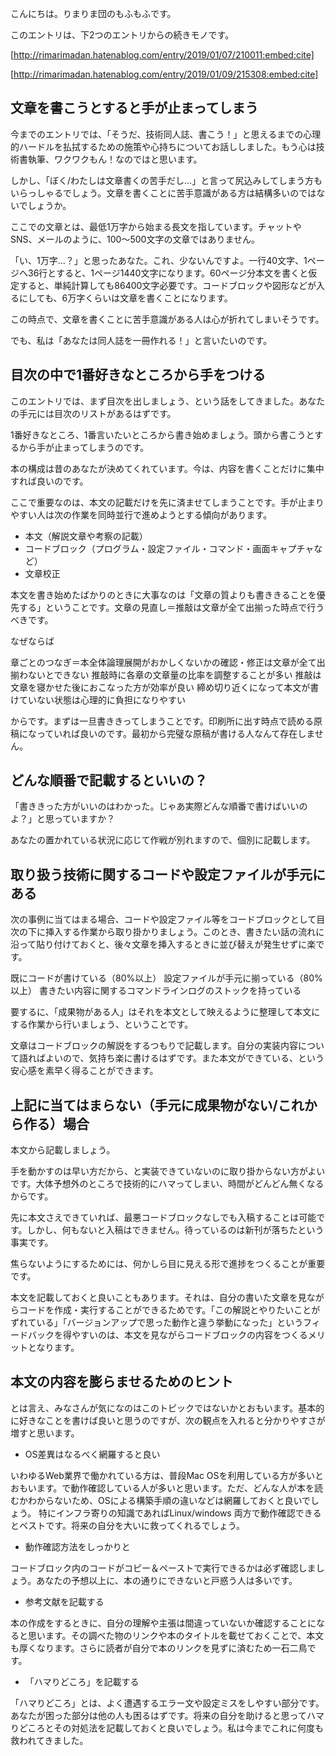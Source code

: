 こんにちは。りまりま団のもふもふです。

このエントリは、下2つのエントリからの続きモノです。



[http://rimarimadan.hatenablog.com/entry/2019/01/07/210011:embed:cite]


[http://rimarimadan.hatenablog.com/entry/2019/01/09/215308:embed:cite]


## 文章を書こうとすると手が止まってしまう

今までのエントリでは、「そうだ、技術同人誌、書こう！」と思えるまでの心理的ハードルを払拭するための施策や心持ちについてお話ししました。もう心は技術書執筆、ワクワクもん！なのではと思います。

しかし、「ぼく/わたしは文章書くの苦手だし…」と言って尻込みしてしまう方もいらっしゃるでしょう。文章を書くことに苦手意識がある方は結構多いのではないでしょうか。

ここでの文章とは、最低1万字から始まる長文を指しています。チャットやSNS、メールのように、100〜500文字の文章ではありません。

「い、1万字…？」と思ったあなた。これ、少ないんですよ。一行40文字、1ページへ36行とすると、1ページ1440文字になります。60ページ分本文を書くと仮定すると、単純計算しても86400文字必要です。コードブロックや図形などが入るにしても、6万字くらいは文章を書くことになります。

この時点で、文章を書くことに苦手意識がある人は心が折れてしまいそうです。

でも、私は「あなたは同人誌を一冊作れる！」と言いたいのです。

## 目次の中で1番好きなところから手をつける

このエントリでは、まず目次を出しましょう、という話をしてきました。あなたの手元には目次のリストがあるはずです。

1番好きなところ、1番言いたいところから書き始めましょう。頭から書こうとするから手が止まってしまうのです。

本の構成は昔のあなたが決めてくれています。今は、内容を書くことだけに集中すれば良いのです。

ここで重要なのは、本文の記載だけを先に済ませてしまうことです。手が止まりやすい人は次の作業を同時並行で進めようとする傾向があります。

- 本文（解説文章や考察の記載）
- コードブロック（プログラム・設定ファイル・コマンド・画面キャプチャなど）
- 文章校正

本文を書き始めたばかりのときに大事なのは「文章の質よりも書ききることを優先する」ということです。文章の見直し＝推敲は文章が全て出揃った時点で行うべきです。

なぜならば

章ごとのつなぎ＝本全体論理展開がおかしくないかの確認・修正は文章が全て出揃わないとできない
推敲時に各章の文章量の比率を調整することが多い
推敲は文章を寝かせた後におこなった方が効率が良い
締め切り近くになって本文が書けていない状態は心理的に負担になりやすい

からです。まずは一旦書ききってしまうことです。印刷所に出す時点で読める原稿になっていれば良いのです。最初から完璧な原稿が書ける人なんて存在しません。

## どんな順番で記載するといいの？

「書ききった方がいいのはわかった。じゃあ実際どんな順番で書けばいいのよ？」と思っていますか？

あなたの置かれている状況に応じて作戦が別れますので、個別に記載します。

## 取り扱う技術に関するコードや設定ファイルが手元にある

次の事例に当てはまる場合、コードや設定ファイル等をコードブロックとして目次の下に挿入する作業から取り掛かりましょう。このとき、書きたい話の流れに沿って貼り付けておくと、後々文章を挿入するときに並び替えが発生せずに楽です。


既にコードが書けている（80%以上）
設定ファイルが手元に揃っている（80%以上）
書きたい内容に関するコマンドラインログのストックを持っている

要するに、「成果物がある人」はそれを本文として映えるように整理して本文にする作業から行いましょう、ということです。

文章はコードブロックの解説をするつもりで記載します。自分の実装内容について語ればよいので、気持ち楽に書けるはずです。また本文ができている、という安心感を素早く得ることができます。

## 上記に当てはまらない（手元に成果物がない/これから作る）場合

本文から記載しましょう。

手を動かすのは早い方だから、と実装できていないのに取り掛からない方がよいです。大体予想外のところで技術的にハマってしまい、時間がどんどん無くなるからです。

先に本文さえできていれば、最悪コードブロックなしでも入稿することは可能です。しかし、何もないと入稿はできません。待っているのは新刊が落ちたという事実です。

焦らないようにするためには、何かしら目に見える形で進捗をつくることが重要です。

本文を記載しておくと良いこともあります。それは、自分の書いた文章を見ながらコードを作成・実行することができるためです。「この解説とやりたいことがずれている」「バージョンアップで思った動作と違う挙動になった」というフィードバックを得やすいのは、本文を見ながらコードブロックの内容をつくるメリットとなります。

## 本文の内容を膨らませるためのヒント

とは言え、みなさんが気になのはこのトピックではないかとおもいます。基本的に好きなことを書けば良いと思うのですが、次の観点を入れると分かりやすさが増すと思います。

- OS差異はなるべく網羅すると良い

いわゆるWeb業界で働かれている方は、普段Mac OSを利用している方が多いとおもいます。で動作確認している人が多いと思います。ただ、どんな人が本を読むかわからないため、OSによる構築手順の違いなどは網羅しておくと良いでしょう。
特にインフラ寄りの知識であればLinux/windows 両方で動作確認できるとベストです。将来の自分を大いに救ってくれるでしょう。

- 動作確認方法をしっかりと

コードブロック内のコードがコピー＆ペーストで実行できるかは必ず確認しましょう。あなたの予想以上に、本の通りにできないと戸惑う人は多いです。

- 参考文献を記載する

本の作成をするときに、自分の理解や主張は間違っていないか確認することになると思います。その調べた物のリンクや本のタイトルを載せておくことで、本文も厚くなります。さらに読者が自分で本のリンクを見ずに済むため一石二鳥です。

- 「ハマりどころ」を記載する

「ハマりどころ」とは、よく遭遇するエラー文や設定ミスをしやすい部分です。あなたが困った部分は他の人も困るはずです。将来の自分を助けると思ってハマりどころとその対処法を記載しておくと良いでしょう。私は今までこれに何度も救われてきました。
